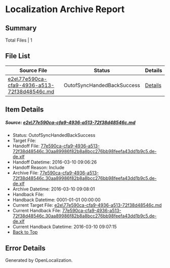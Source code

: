 # <a name='report-top'></a> Localization Archive Report

## Summary
 Total Files | 1

## File List
 Source File | Status | Details 
 ----------- | ------ | ------- 
 [e2e\77e590ca-cfa9-4936-a513-72f38d48546c.md](https://github.com/OpenLocalizationTest/oltest/blob/9288eb197861b55486bf206eced18f5281f3c5e0/e2e/77e590ca-cfa9-4936-a513-72f38d48546c.md) | OutofSyncHandedBackSuccess | [Details](#5c271591a7519e87e07da98f4110f7e50a858bfe2)

## Item Details
##### <a name='5c271591a7519e87e07da98f4110f7e50a858bfe2'></a> Source: [e2e\77e590ca-cfa9-4936-a513-72f38d48546c.md](https://github.com/OpenLocalizationTest/oltest/blob/9288eb197861b55486bf206eced18f5281f3c5e0/e2e/77e590ca-cfa9-4936-a513-72f38d48546c.md)
* Status: OutofSyncHandedBackSuccess
* Target File: 
* Handoff File: [77e590ca-cfa9-4936-a513-72f38d48546c.30aa89986f82b8a8bcc276bb98feefa43dd1b9c5.de-de.xlf](https://github.com/OpenLocalizationTestOrg/olhandoff/blob/d533f05c4af036bd37cc0273c23877d4200780a1/ol-handoff/OpenLocalizationTestOrg/oltest.de-de/xinjiang/ht/77e590ca-cfa9-4936-a513-72f38d48546c.30aa89986f82b8a8bcc276bb98feefa43dd1b9c5.de-de.xlf)
* Handoff Datetime: 2016-03-10 09:06:26
* Handoff Reason: Include
* Archive File: [77e590ca-cfa9-4936-a513-72f38d48546c.30aa89986f82b8a8bcc276bb98feefa43dd1b9c5.de-de.xlf](https://github.com/OpenLocalizationTestOrg/olhandoff/blob/90c4bafe929d292bf423d31ff67aaaec2cedbe63/ol-handoff/OpenLocalizationTestOrg/oltest.de-de/xinjiang/ht/archive/77e590ca-cfa9-4936-a513-72f38d48546c.30aa89986f82b8a8bcc276bb98feefa43dd1b9c5.de-de.xlf)
* Archive Datetime: 2016-03-10 09:08:01
* Handback File: 
* Handback Datetime: 0001-01-01 00:00:00
* Current Target File: [e2e\77e590ca-cfa9-4936-a513-72f38d48546c.md](https://github.com/OpenLocalizationTestOrg/oltest.de-de/blob/4a557532d0c2a5237d598bd549401935b6a47502/e2e/77e590ca-cfa9-4936-a513-72f38d48546c.md)
* Current Handback File: [77e590ca-cfa9-4936-a513-72f38d48546c.30aa89986f82b8a8bcc276bb98feefa43dd1b9c5.de-de.xlf](https://github.com/OpenLocalizationTestOrg/olhandback/blob/5f3a7d5cf354887a37f6c49fcaf8aeec5a2e02d8/ol-handback/OpenLocalizationTestOrg/oltest.de-de/xinjiang/ht/77e590ca-cfa9-4936-a513-72f38d48546c.30aa89986f82b8a8bcc276bb98feefa43dd1b9c5.de-de.xlf)
* Current Handback Datetime: 2016-03-10 09:07:15
* [Back to Top](#report-top)


## Error Details

Generated by OpenLocalization.
